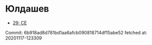 # Юлдашев
- [29: CE](29.md)

Commit: 6b918ad8d781bd1aa6afcb090818714df15abe52
 fetched at: 20201117-123309
